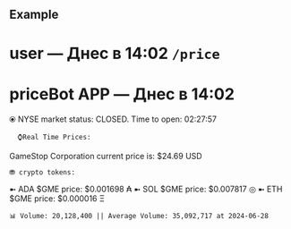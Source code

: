 ## Example

# user — Днес в 14:02 `/price`


# priceBot APP  — Днес в 14:02
⦿ NYSE market status: CLOSED. Time to open: 02:27:57

      ⌚Real Time Prices:
GameStop Corporation current price is: $24.69 USD

    ⛃ crypto tokens:
➼   ADA $GME price: $0.001698 ₳
➼   SOL $GME price: $0.007817 ◎
➼   ETH $GME price: $0.000016 Ξ

    📊 Volume: 20,128,400 || Average Volume: 35,092,717 at 2024-06-28 